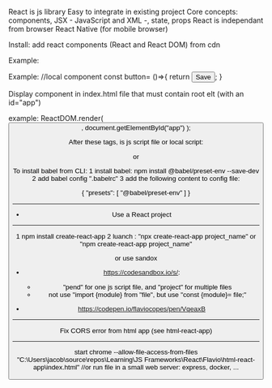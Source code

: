 React  is js library
  Easy to integrate in existing project
  Core concepts: components, JSX - JavaScript and XML -, state, props
  React is independant from browser
  React Native (for mobile browser)

Install:
add react components (React and React DOM) from cdn

Example:

<script "https://cdnjs.cloudflare.com/ajax/libs/react/16.7.0-alpha.2/umd/react.development.js" crossorigin></script>
<script src="https://cdnjs.cloudflare.com/ajax/libs/react-dom/16.7.0-alpha.2/umd/react-dom.production.min.js" crossorigin></script>
<script src="https://unpkg.com/babel-standalone@6/babel.min.js"></script>


Example:
  //local component
  const button= ()=>{
    return <button>Save</button>;
  }

Display component in index.html file that must contain root elt (with an id="app") 

example:
  ReactDOM.render(
    <button/>, 
    document.getElementById("app")
  );

After these tags, is js script file or local script:

  <script src="app.js"></script>
  or 
  <script>
    //My app
  </script> 

To install babel from CLI:
  1 install babel: npm install @babel/preset-env --save-dev 
  2 add babel config ".babelrc"
  3 add the following content to config file:

  {
      "presets": [
          "@babel/preset-env"
      ]
  }

*************************************************************
* Use a React project 
*************************************************************
 1 npm install create-react-app 
 2 luanch : "npx create-react-app project_name" or "npm create-react-app project_name" 
 
or use sandox
 - https://codesandbox.io/s/:
    - "pend" for one js script file, and "project" for multiple files
    - not use "import {module} from "file", but use "const {module}= file;"

 - https://codepen.io/flaviocopes/pen/VqeaxB 

 **************************************************
Fix CORS error from html app (see html-react-app)
**************************************************
start chrome  --allow-file-access-from-files "C:\Users\jacob\source\repos\Learning\JS Frameworks\React\Flavio\html-react-app\index.html"
//or run file in a small web server: 
express, docker, ...
